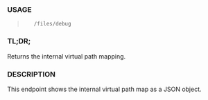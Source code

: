 <!--- This is an automatically generated file. DO NOT EDIT! --->

### USAGE ###
>        /files/debug

### TL;DR; ###
Returns the internal virtual path mapping.

### DESCRIPTION ###
This endpoint shows the internal virtual path map as a
JSON object.